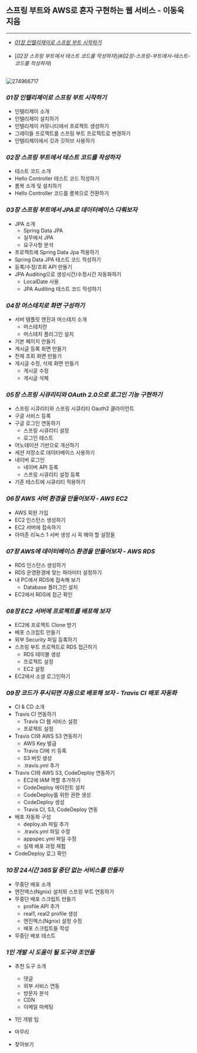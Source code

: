 ## 스프링 부트와 AWS로 혼자 구현하는 웹 서비스 - 이동욱 지음
-------------------------------------------------------------

- [*01장 인텔리제이로 스프링 부트 시작하기*](#*01장-인텔리제이로-스프링-부트-시작하기*) <br><br>
- [*02장 스프링 부트에서 테스트 코드를 작성하자*](#*02장-스프링-부트에서-테스트-코드를 작성하자*) <br><br>


![274966717](https://user-images.githubusercontent.com/50076031/103092075-69f9f080-4639-11eb-8d47-dc714b55713e.jpg)

### *01장 인텔리제이로 스프링 부트 시작하기*
  - 인텔리제이 소개
  - 인텔리제이 설치하기
  - 인텔리제이 커뮤니티에서 프로젝트 생성하기
  - 그레이들 프로젝트를 스프링 부트 프로젝트로 변경하기
  - 인텔리제이에서 깃과 깃허브 사용하기
  
  
### *02장 스프링 부트에서 테스트 코드를 작성하자*
  - 테스트 코드 소개
  - Hello Controller 테스트 코드 작성하기
  - 롬복 소개 및 설치하기
  - Hello Controller 코드를 롬복으로 전환하기
  
### *03장 스프링 부트에서 JPA로 데이터베이스 다뤄보자*
  - JPA 소개
    - Spring Data JPA
    - 실무에서 JPA
    - 요구사항 분석
  - 프로젝트에 Spring Data Jpa 적용하기
  - Spring Data JPA 테스트 코드 작성하기
  - 등록/수정/조회 API 만들기
  - JPA Auditing으로 생성시간/수정시간 자동화하기
    - LocalDate 사용
    - JPA Auditing 테스트 코드 작성하기

### *04장 머스테치로 화면 구성하기*
  - 서버 템플릿 엔진과 머스테치 소개
    - 머스테치란
    - 머스테치 플러그인 설치
  - 기본 페이지 만들기
  - 게시글 등록 화면 만들기
  - 전체 조회 화면 만들기
  - 게시글 수정, 삭제 화면 만들기
    - 게시글 수정
    - 게시글 삭제
    
### *05장 스프링 시큐리티와 OAuth 2.0으로 로그인 기능 구현하기*
  - 스프링 시큐리티와 스프링 시큐리티 Oauth2 클라이언트
  - 구글 서비스 등록
  - 구글 로그인 연동하기
    - 스프링 시큐리티 설정
    - 로그인 테스트
  - 어노테이션 기반으로 개선하기
  - 세션 저장소로 데이터베이스 사용하기
  - 네이버 로그인
    - 네이버 API 등록
    - 스프링 시큐리티 설정 등록
  - 기존 테스트에 시큐리티 적용하기
  
### *06장 AWS 서버 환경을 만들어보자 - AWS EC2*
  - AWS 회원 가입
  - EC2 인스턴스 생성하기
  - EC2 서버에 접속하기
  - 아마존 리눅스 1 서버 생성 시 꼭 해야 할 설정들

### *07장 AWS에 데이터베이스 환경을 만들어보자 - AWS RDS*
  - RDS 인스턴스 생성하기
  - RDS 운영환경에 맞는 파라미터 설정하기
  - 내 PC에서 RDS에 접속해 보기
    - Database 플러그인 설치
  - EC2에서 RDS에 접근 확인
  
### *08장 EC2 서버에 프로젝트를 배포해 보자*
  - EC2에 프로젝트 Clone 받기
  - 배포 스크립트 만들기
  - 외부 Security 파일 등록하기
  - 스프링 부트 프로젝트로 RDS 접근하기
    - RDS 테이블 생성
    - 프로젝트 설정
    - EC2 설정
  - EC2에서 소셜 로그인하기

### *09장 코드가 푸시되면 자동으로 배포해 보자 - Travis CI 배포 자동화*
  - CI & CD 소개
  - Travis CI 연동하기
    - Travis CI 웹 서비스 설정
    - 프로젝트 설정
  - Travis CI와 AWS S3 연동하기
    - AWS Key 발급
    - Travis CI에 키 등록
    - S3 버킷 생성
    - .travis.yml 추가
  - Travis CI와 AWS S3, CodeDeploy 연동하기
    - EC2에 IAM 역할 추가하기
    - CodeDeploy 에이전트 설치
    - CodeDeploy를 위한 권한 생성
    - CodeDeploy 생성
    - Travis CI, S3, CodeDeploy 연동
  - 배포 자동화 구성
    - deploy.sh 파일 추가
    - .travis.yml 파일 수정
    - appspec.yml 파일 수정
    - 실제 배포 과정 체험
  - CodeDeploy 로그 확인

### *10장 24시간 365일 중단 없는 서비스를 만들자*
  - 무중단 배포 소개
  - 엔진엑스(Ngnix) 설치와 스프링 부트 연동하기
  - 무중단 배포 스크립트 만들기
    - profile API 추가
    - real1, real2 profile 생성
    - 엔진엑스(Ngnix) 설정 수정
    - 배포 스크립트들 작성
  - 무중단 배포 테스트

### *1인 개발 시 도움이 될 도구와 조언들*
  - 추천 도구 소개
    - 댓글
    - 외부 서비스 연동
    - 방문자 분석
    - CDN
    - 이메일 마케팅
  - 1인 개발 팁
  - 마무리
  
- 찾아보기
  
  
  
  
